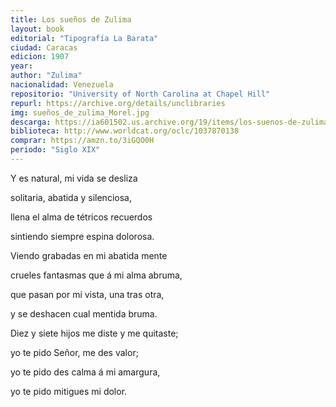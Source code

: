 ```yaml
---
title: Los sueños de Zulima
layout: book
editorial: "Tipografía La Barata"
ciudad: Caracas
edicion: 1907
year: 
author: "Zulima"
nacionalidad: Venezuela
repositorio: "University of North Carolina at Chapel Hill"
repurl: https://archive.org/details/unclibraries
img: sueños_de_zulima_Morel.jpg
descarga: https://ia601502.us.archive.org/19/items/los-suenos-de-zulima/Los%20suen%CC%83os%20de%20Zulima.pdf
biblioteca: http://www.worldcat.org/oclc/1037870138
comprar: https://amzn.to/3iGQO0H
periodo: "Siglo XIX"
---
```

 
Y es natural, mi vida se desliza 
 
solitaria, abatida y silenciosa, 
 
llena el alma de tétricos recuerdos
 
sintiendo siempre espina dolorosa. 
 
Viendo grabadas en mi abatida mente
 
crueles fantasmas que á mi alma abruma,
 
que pasan por mi vista, una tras otra, 
 
y se deshacen cual mentida bruma. 
 
Diez y siete hijos me diste y me quitaste; 
 
yo te pido Señor, me des valor; 
 
yo te pido des calma á mi amargura,
 
yo te pido mitigues mi dolor.
